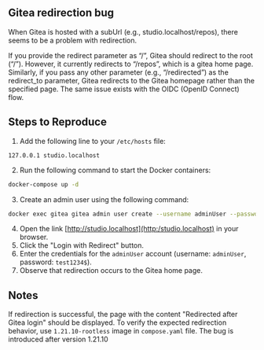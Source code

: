 ## Gitea redirection bug

When Gitea is hosted with a subUrl (e.g., studio.localhost/repos), there seems to be a problem with redirection. 

If you provide the redirect parameter as “/”, Gitea should redirect to the root (“/”). However, it currently redirects to “/repos”, which is a gitea home page. Similarly, if you pass any other parameter (e.g., “/redirected”) as the redirect_to parameter, Gitea redirects to the Gitea homepage rather than the specified page.
The same issue exists with the OIDC (OpenID Connect) flow.


## Steps to Reproduce
1. Add the following line to your `/etc/hosts` file:
```text
127.0.0.1 studio.localhost
```
2. Run the following command to start the Docker containers:
```sh
docker-compose up -d
```
3. Create an admin user using the following command:
```sh
docker exec gitea gitea admin user create --username adminUser --password test1234$ --email admin@localhost --admin
```
4. Open the link [http://studio.localhost](http:/studio.localhost) in your browser.
5. Click the "Login with Redirect" button.
6. Enter the credentials for the `adminUser` account (username: `adminUser`, password: `test1234$`).
7. Observe that redirection occurs to the Gitea home page.

## Notes
If redirection is successful, the page with the content "Redirected after Gitea login" should be displayed.
To verify the expected redirection behavior, use `1.21.10-rootless` image in `compose.yaml` file. The bug is introduced after version 1.21.10